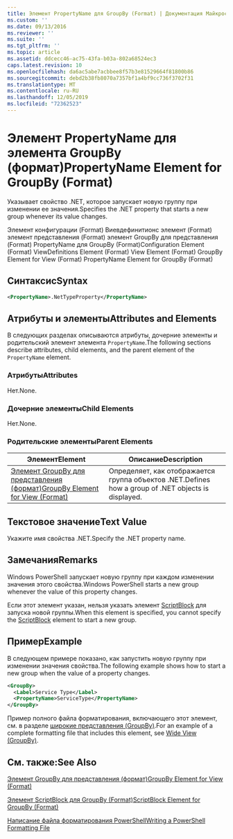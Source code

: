 ```yaml
---
title: Элемент PropertyName для GroupBy (Format) | Документация Майкрософт
ms.custom: ''
ms.date: 09/13/2016
ms.reviewer: ''
ms.suite: ''
ms.tgt_pltfrm: ''
ms.topic: article
ms.assetid: ddcecc46-ac75-43fa-b03a-802a68524ec3
caps.latest.revision: 10
ms.openlocfilehash: da6ac5abe7acbbee8f57b3e81529664f81800b86
ms.sourcegitcommit: debd2b38fb8070a7357bf1a4bf9cc736f3702f31
ms.translationtype: MT
ms.contentlocale: ru-RU
ms.lasthandoff: 12/05/2019
ms.locfileid: "72362523"
---
```

# <a name="propertyname-element-for-groupby-format"></a><span data-ttu-id="536ec-102">Элемент PropertyName для элемента GroupBy (формат)</span><span class="sxs-lookup"><span data-stu-id="536ec-102">PropertyName Element for GroupBy (Format)</span></span>

<span data-ttu-id="536ec-103">Указывает свойство .NET, которое запускает новую группу при изменении ее значения.</span><span class="sxs-lookup"><span data-stu-id="536ec-103">Specifies the .NET property that starts a new group whenever its value changes.</span></span>

<span data-ttu-id="536ec-104">Элемент конфигурации (Format) Виевдефинитионс элемент (Format) элемент представления (Format) элемент GroupBy для представления (Format) PropertyName для GroupBy (Format)</span><span class="sxs-lookup"><span data-stu-id="536ec-104">Configuration Element (Format) ViewDefinitions Element (Format) View Element (Format) GroupBy Element for View (Format) PropertyName Element for GroupBy (Format)</span></span>

## <a name="syntax"></a><span data-ttu-id="536ec-105">Синтаксис</span><span class="sxs-lookup"><span data-stu-id="536ec-105">Syntax</span></span>

```xml
<PropertyName>.NetTypeProperty</PropertyName>
```

## <a name="attributes-and-elements"></a><span data-ttu-id="536ec-106">Атрибуты и элементы</span><span class="sxs-lookup"><span data-stu-id="536ec-106">Attributes and Elements</span></span>

<span data-ttu-id="536ec-107">В следующих разделах описываются атрибуты, дочерние элементы и родительский элемент элемента `PropertyName`.</span><span class="sxs-lookup"><span data-stu-id="536ec-107">The following sections describe attributes, child elements, and the parent element of the `PropertyName` element.</span></span>

### <a name="attributes"></a><span data-ttu-id="536ec-108">Атрибуты</span><span class="sxs-lookup"><span data-stu-id="536ec-108">Attributes</span></span>

<span data-ttu-id="536ec-109">Нет.</span><span class="sxs-lookup"><span data-stu-id="536ec-109">None.</span></span>

### <a name="child-elements"></a><span data-ttu-id="536ec-110">Дочерние элементы</span><span class="sxs-lookup"><span data-stu-id="536ec-110">Child Elements</span></span>

<span data-ttu-id="536ec-111">Нет.</span><span class="sxs-lookup"><span data-stu-id="536ec-111">None.</span></span>

### <a name="parent-elements"></a><span data-ttu-id="536ec-112">Родительские элементы</span><span class="sxs-lookup"><span data-stu-id="536ec-112">Parent Elements</span></span>

|<span data-ttu-id="536ec-113">Элемент</span><span class="sxs-lookup"><span data-stu-id="536ec-113">Element</span></span>|<span data-ttu-id="536ec-114">Описание</span><span class="sxs-lookup"><span data-stu-id="536ec-114">Description</span></span>|
|-------------|-----------------|
|[<span data-ttu-id="536ec-115">Элемент GroupBy для представления (формат)</span><span class="sxs-lookup"><span data-stu-id="536ec-115">GroupBy Element for View (Format)</span></span>](./groupby-element-for-view-format.md)|<span data-ttu-id="536ec-116">Определяет, как отображается группа объектов .NET.</span><span class="sxs-lookup"><span data-stu-id="536ec-116">Defines how a group of .NET objects is displayed.</span></span>|

## <a name="text-value"></a><span data-ttu-id="536ec-117">Текстовое значение</span><span class="sxs-lookup"><span data-stu-id="536ec-117">Text Value</span></span>

<span data-ttu-id="536ec-118">Укажите имя свойства .NET.</span><span class="sxs-lookup"><span data-stu-id="536ec-118">Specify the .NET property name.</span></span>

## <a name="remarks"></a><span data-ttu-id="536ec-119">Замечания</span><span class="sxs-lookup"><span data-stu-id="536ec-119">Remarks</span></span>

<span data-ttu-id="536ec-120">Windows PowerShell запускает новую группу при каждом изменении значения этого свойства.</span><span class="sxs-lookup"><span data-stu-id="536ec-120">Windows PowerShell starts a new group whenever the value of this property changes.</span></span>

<span data-ttu-id="536ec-121">Если этот элемент указан, нельзя указать элемент [ScriptBlock](./scriptblock-element-for-groupby-format.md) для запуска новой группы.</span><span class="sxs-lookup"><span data-stu-id="536ec-121">When this element is specified, you cannot specify the [ScriptBlock](./scriptblock-element-for-groupby-format.md) element to start a new group.</span></span>

## <a name="example"></a><span data-ttu-id="536ec-122">Пример</span><span class="sxs-lookup"><span data-stu-id="536ec-122">Example</span></span>

<span data-ttu-id="536ec-123">В следующем примере показано, как запустить новую группу при изменении значения свойства.</span><span class="sxs-lookup"><span data-stu-id="536ec-123">The following example shows how to start a new group when the value of a property changes.</span></span>

```xml
<GroupBy>
  <Label>Service Type</Label>
  <PropertyName>ServiceType</PropertyName>
</GroupBy>

```

<span data-ttu-id="536ec-124">Пример полного файла форматирования, включающего этот элемент, см. в разделе [широкие представления (GroupBy)](./wide-view-groupby.md).</span><span class="sxs-lookup"><span data-stu-id="536ec-124">For an example of a complete formatting file that includes this element, see [Wide View (GroupBy)](./wide-view-groupby.md).</span></span>

## <a name="see-also"></a><span data-ttu-id="536ec-125">См. также:</span><span class="sxs-lookup"><span data-stu-id="536ec-125">See Also</span></span>

[<span data-ttu-id="536ec-126">Элемент GroupBy для представления (формат)</span><span class="sxs-lookup"><span data-stu-id="536ec-126">GroupBy Element for View (Format)</span></span>](./groupby-element-for-view-format.md)

[<span data-ttu-id="536ec-127">Элемент ScriptBlock для GroupBy (Format)</span><span class="sxs-lookup"><span data-stu-id="536ec-127">ScriptBlock Element for GroupBy (Format)</span></span>](./scriptblock-element-for-groupby-format.md)

[<span data-ttu-id="536ec-128">Написание файла форматирования PowerShell</span><span class="sxs-lookup"><span data-stu-id="536ec-128">Writing a PowerShell Formatting File</span></span>](./writing-a-powershell-formatting-file.md)
